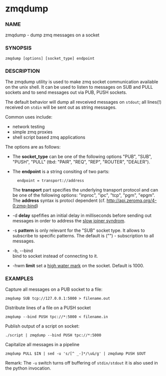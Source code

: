 # zmqdump

### NAME
zmqdump - dump zmq messages on a socket

### SYNOPSIS

    zmqdump [options] [socket_type] endpoint


### DESCRIPTION

The zmqdump utility is used to make zmq socket communication available
on the unix shell. It can be used to listen to messages on SUB and
PULL sockets and to send messages out via PUB, PUSH sockets. 

The default behavior will dump all revceived messages on `stdout`; all
lines(!) received on `stdin` will be sent out as string messages.

Common uses include:  
- network testing  
- simple zmq proxies  
- shell script based zmq applications  

The options are as follows:

* The __socket_type__ can be one of the following options "PUB",
  "SUB", "PUSH", "PULL" (tbd: "PAIR", "REQ", "REP", "ROUTER",
  "DEALER").
  
* The __endpoint__ is a string consiting of two parts:
 
        endpoint = transport://address

  The __transport__ part specifies the underlying transport protocol
  and can be one of the following options: "inproc", "ipc", "tcp",
  "pgm", "epgm". The __address__ syntax is protocl dependent
  (cf. <http://api.zeromq.org/4-0:zmq-bind>)

* -d __delay__ spefifies an initial delay in milliseconds before
  sending out messages in order to address the
  [slow joiner syndrom](http://zguide.zeromq.org/page:all#Slow-Subscriber-Detection-Suicidal-Snail-Pattern).

* -s __pattern__ is only relevant for the "SUB" socket type. It allows
  to subscribe to specific patterns. The default is ("") -
  subscription to all messages.

* -b, --bind  
  bind to socket instead of connecting to it.

* -hwm __limit__ set a
  [high water mark](http://api.zeromq.org/3-2:zmq-setsockopt) on the
  socket. Default is 1000.

### EXAMPLES

Capture all messages on a PUB socket to a file:

    zmqdump SUB tcp://127.0.0.1:5000 > filename.out

Distribute lines of a file on a PUSH socket

    zmqdump --bind PUSH tpc://*:5000 < filename.in

Publish output of a script on socket:

    ./script | zmqdump --bind PUSH tpc://*:5000

Capitalize all messages in a pipeline

    zmqdump PULL $IN | sed -u 's/[^ _-]*/\u&/g' | zmqdump PUSH $OUT

Remark: The `-u` switch turns off buffering of `stdin/stdout` it is also used in the python invocation.
